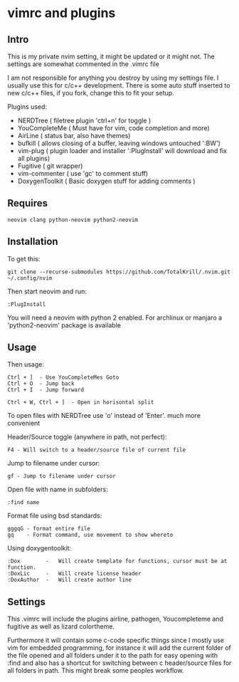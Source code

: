 vimrc and plugins
=================

Intro
-----

This is my private nvim setting, it might be updated or it
might not. The settings are somewhat commented in the .vimrc file

I am not responsible for anything you destroy by using
my settings file. I usually use this for c/c++ development.
There is some auto stuff inserted to new c/c++ files, if you fork, change this
to fit your setup.

Plugins used:

- NERDTree       ( filetree plugin 'ctrl+n' for toggle )
- YouCompleteMe  ( Must have for vim, code completion and more)
- AirLine        ( status bar, also have themes)
- bufkill        ( allows closing of a buffer, leaving windows untouched ':BW')
- vim-plug       ( plugin loader and installer ':PlugInstall' will download and fix all plugins)
- Fugitive       ( git wrapper)
- vim-commenter  ( use 'gc' to comment stuff)
- DoxygenToolkit ( Basic doxygen stuff for adding comments )

Requires
--------

    neovim clang python-neovim python2-neovim

Installation
------------

To get this:

    git clone --recurse-submodules https://github.com/TotalKrill/.nvim.git ~/.config/nvim

Then start neovim and run:

    :PlugInstall

You will need a neovim with python 2 enabled. For
archlinux or manjaro a 'python2-neovim' package is available


Usage
-----
Then usage:

    Ctrl + ]  - Use YouCompleteMes Goto
    Ctrl + O  - Jump back
    Ctrl + I  - Jump forward

    Ctrl + W, Ctrl + ]  - Open in horisontal split

To open files with NERDTree use 'o' instead of 'Enter'.
much more convenient

Header/Source toggle (anywhere in path, not perfect):

    F4 - Will switch to a header/source file of current file

Jump to filename under cursor:

    gf - Jump to filename under cursor

Open file with name in subfolders:

    :find name

Format file using bsd standards:

    gggqG - format entire file
    gq    - Format command, use movement to show whereto

Using doxygentoolkit:

    :Dox        -   Will create template for functions, cursor must be at function.
    :DoxLic     -   Will create license header
    :DoxAuthor  -   Will create author line

Settings
---------

This .vimrc will include the plugins airline, pathogen, Youcompleteme and fugitive as
well as lizard colortheme.

Furthermore it will contain some c-code specific things since I mostly use vim for
embedded programming, for instance it will add the current folder of the file opened
and all folders under it to the path for easy opening with :find and also has a
shortcut for switching between c header/source files for all folders in path. This might break
some peoples workflow.


